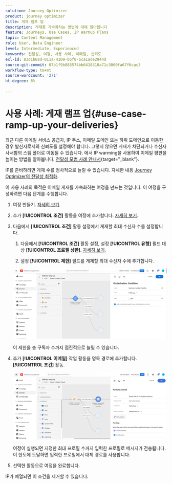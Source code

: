 ```yaml
---
solution: Journey Optimizer
product: journey optimizer
title: 게재 램프 업
description: 게재를 가속화하는 방법에 대해 알아봅니다
feature: Journeys, Use Cases, IP Warmup Plans
topic: Content Management
role: User, Data Engineer
level: Intermediate, Experienced
keywords: 전달성, 여정, 사용 사례, 이메일, 신뢰도
exl-id: 83d1b68d-011a-4109-b5f0-6ca1ade2944d
source-git-commit: 07b1f9b885574bb6418310a71c3060fa67f6cac3
workflow-type: tm+mt
source-wordcount: '271'
ht-degree: 6%

---
```


# 사용 사례: 게재 램프 업{#use-case-ramp-up-your-deliveries}

최근 다른 이메일 서비스 공급자, IP 주소, 이메일 도메인 또는 하위 도메인으로 이동한 경우 발신자로서의 신뢰도를 설정해야 합니다. 그렇지 않으면 게재가 차단되거나 수신자 사서함의 스팸 폴더로 이동될 수 있습니다. 에서 IP warming을 사용하여 이메일 평판을 높이는 방법을 알아봅니다. [전달성 모범 사례 안내서](https://experienceleague.adobe.com/docs/deliverability-learn/deliverability-best-practice-guide/additional-resources/generic-resources/increase-reputation-with-ip-warming.html?lang=ko){target="_blank"}.

IP를 준비하려면 게재 수를 점차적으로 늘릴 수 있습니다. 자세한 내용 [Journey Optimizer의 전달성 최적화](../reports/deliverability.md).

이 사용 사례의 목적은 이메일 게재를 가속화하는 여정을 만드는 것입니다. 이 여정을 구성하려면 다음 단계를 수행합니다.

1. 여정 만들기. [자세히 보기](journey-gs.md).

1. 추가 **[!UICONTROL 조건]** 활동을 여정에 추가합니다. [자세히 보기](condition-activity.md).

1. 다음에서 **[!UICONTROL 조건]** 활동 설정에서 게재할 최대 수신자 수를 설정합니다.

   1. 다음에서 **[!UICONTROL 조건]** 활동 설정, 설정 **[!UICONTROL 유형]** 필드 대상 **[!UICONTROL 프로필 상한]**. [자세히 보기](condition-activity.md#profile_cap).

   1. 설정 **[!UICONTROL 제한]** 필드를 게재할 최대 수신자 수에 추가합니다.

   ![](assets/profile-cap-condition.png)

   이 제한을 총 구독자 수까지 점진적으로 늘릴 수 있습니다.

1. 추가 **[!UICONTROL 이메일]** 작업 활동을 명목 경로에 추가합니다. **[!UICONTROL 조건]** 활동.

   ![](assets/ramp-up-deliveries-message.png)

   여정이 실행되면 지정한 최대 프로필 수까지 입력한 프로필로 메시지가 전송됩니다. 이 한도에 도달하면 입력한 프로필에서 대체 경로를 사용합니다.

1. 선택한 활동으로 여정을 완료합니다.

IP가 예열되면 이 조건을 제거할 수 있습니다.
